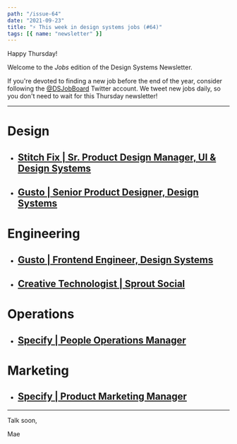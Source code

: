```yaml
---
path: "/issue-64"
date: "2021-09-23"
title: "⚡ This week in design systems jobs (#64)"
tags: [{ name: "newsletter" }]
---
```


Happy Thursday!

Welcome to the _Jobs_ edition of the Design Systems Newsletter.

If you're devoted to finding a new job before the end of the year, consider following the [@DSJobBoard](https://twitter.com/DSJobBoard) Twitter account. We tweet new jobs daily, so you don't need to wait for this Thursday newsletter!

---

# Design

- ## [Stitch Fix | Sr. Product Design Manager, UI & Design Systems](https://www.stitchfix.com/careers/jobs?gh_jid=3488432&gh_jid=3488432)

- ## [Gusto | Senior Product Designer, Design Systems](https://grnh.se/98eec46b1us)

# Engineering

- ## [Gusto | Frontend Engineer, Design Systems](https://boards.greenhouse.io/gusto/jobs/3155237)

- ## [Creative Technologist | Sprout Social](https://sproutsocial.com/careers/open-positions/?amp#/2953236/creative-technologist)

# Operations

- ## [Specify | People Operations Manager](https://apply.workable.com/specify/j/8AF5280540/)

# Marketing

- ## [Specify | Product Marketing Manager](https://apply.workable.com/specify/j/D81B9BCEFF/)

---

Talk soon,

Mae
​
